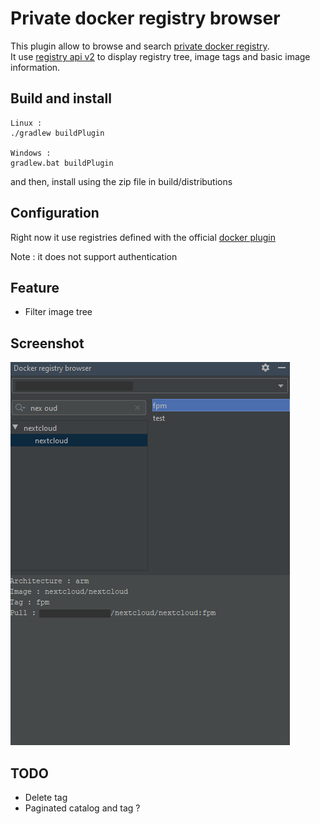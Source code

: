 # Private docker registry browser
This plugin allow to browse and search [private docker registry](https://docs.docker.com/registry/).  
It use [registry api v2](https://docs.docker.com/registry/spec/api/) to display registry tree, image tags and basic
image information.

## Build and install
```
Linux :
./gradlew buildPlugin

Windows :
gradlew.bat buildPlugin
```

and then, install using the zip file in build/distributions

## Configuration
Right now it use registries defined with the official
[docker plugin](https://plugins.jetbrains.com/plugin/7724-docker)

Note : it does not support authentication

## Feature
* Filter image tree

## Screenshot

![screenshot 1](screenshots/screenshot1.png)

## TODO
* Delete tag
* Paginated catalog and tag ?